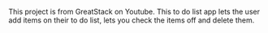 This project is from GreatStack on Youtube. 
This to do list app lets the user add items on their to do list, lets you check the items off and delete them. 
